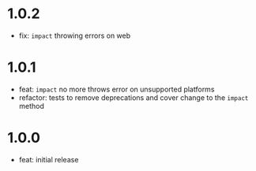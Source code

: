 # 1.0.2

- fix: `impact` throwing errors on web

# 1.0.1

- feat: `impact` no more throws error on unsupported platforms
- refactor: tests to remove deprecations and cover change to the `impact` method

# 1.0.0

- feat: initial release